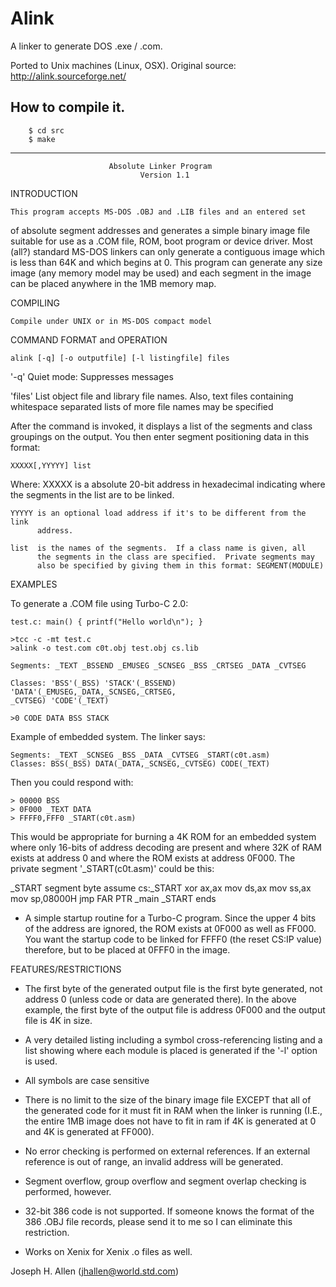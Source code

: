 # Alink

A linker to generate DOS .exe / .com.

Ported to Unix machines (Linux, OSX). Original source: http://alink.sourceforge.net/


## How to compile it.


        $ cd src
        $ make
---------------
                          Absolute Linker Program
                                 Version 1.1

INTRODUCTION

	This program accepts MS-DOS .OBJ and .LIB files and an entered set
of absolute segment addresses and generates a simple binary image file
suitable for use as a .COM file, ROM, boot program or device driver.  Most
(all?) standard MS-DOS linkers can only generate a contiguous image which is
less than 64K and which begins at 0.  This program can generate any size
image (any memory model may be used) and each segment in the image can be
placed anywhere in the 1MB memory map.

COMPILING

	Compile under UNIX or in MS-DOS compact model

COMMAND FORMAT and OPERATION

	alink [-q] [-o outputfile] [-l listingfile] files

   '-q'  Quiet mode: Suppresses messages

'files'  List object file and library file names.  Also, text files
         containing whitespace separated lists of more file names may be
         specified

After the command is invoked, it displays a list of the segments and class
groupings on the output.  You then enter segment positioning data in this
format:

	XXXXX[,YYYYY] list

Where:
	XXXXX is a absolute 20-bit address in hexadecimal indicating where the
              segments in the list are to be linked.

	YYYYY is an optional load address if it's to be different from the link
	      address.

	list  is the names of the segments.  If a class name is given, all
	      the segments in the class are specified.  Private segments may
	      also be specified by giving them in this format: SEGMENT(MODULE)

EXAMPLES

To generate a .COM file using Turbo-C 2.0:

    test.c: main() { printf("Hello world\n"); }

    >tcc -c -mt test.c
    >alink -o test.com c0t.obj test.obj cs.lib

    Segments: _TEXT _BSSEND _EMUSEG _SCNSEG _BSS _CRTSEG _DATA _CVTSEG

    Classes: 'BSS'(_BSS) 'STACK'(_BSSEND) 'DATA'(_EMUSEG,_DATA,_SCNSEG,_CRTSEG,
    _CVTSEG) 'CODE'(_TEXT)

    >0 CODE DATA BSS STACK

Example of embedded system.  The linker says:

	Segments: _TEXT _SCNSEG _BSS _DATA _CVTSEG _START(c0t.asm)
	Classes: BSS(_BSS) DATA(_DATA,_SCNSEG,_CVTSEG) CODE(_TEXT)

Then you could respond with:

	> 00000 BSS
	> 0F000 _TEXT DATA
	> FFFF0,FFF0 _START(c0t.asm)

This would be appropriate for burning a 4K ROM for an embedded system where
only 16-bits of address decoding are present and where 32K of RAM exists at
address 0 and where the ROM exists at address 0F000.  The private segment
'_START(c0t.asm)' could be this:  

_START	segment byte
	assume cs:_START
	xor	ax,ax
	mov	ds,ax
	mov	ss,ax
	mov	sp,08000H
	jmp	FAR PTR _main
_START	ends

- A simple startup routine for a Turbo-C program.  Since the upper 4 bits of
the address are ignored, the ROM exists at 0F000 as well as FF000.  You want
the startup code to be linked for FFFF0 (the reset CS:IP value) therefore,
but to be placed at 0FFF0 in the image.  

FEATURES/RESTRICTIONS

*	The first byte of the generated output file is the first byte
	generated, not address 0 (unless code or data are generated there).
	In the above example, the first byte of the output file is address
	0F000 and the output file is 4K in size.

*	A very detailed listing including a symbol cross-referencing listing
	and a list showing where each module is placed is generated if the
	'-l' option is used.

*	All symbols are case sensitive

*	There is no limit to the size of the binary image file EXCEPT that
	all of the generated code for it must fit in RAM when the linker is
	running (I.E., the entire 1MB image does not have to fit in ram if
	4K is generated at 0 and 4K is generated at FF000).

*	No error checking is performed on external references.
	If an external reference is out of range, an invalid address will
	be generated.
	
*	Segment overflow, group overflow and segment overlap checking is
	performed, however.

*	32-bit 386 code is not supported.  If someone knows the format of
	the 386 .OBJ file records, please send it to me so I can eliminate
	this restriction.

*	Works on Xenix for Xenix .o files as well.

Joseph H. Allen (jhallen@world.std.com)
